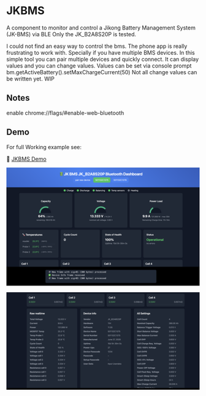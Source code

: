 # JKBMS

A component to monitor and control a Jikong Battery Management System (JK-BMS) via BLE
Only the JK_B2A8S20P is tested. 

I could not find an easy way to control the bms. The phone app is really frustrating to work with. Specially if you have multiple BMS devices.
In this simple tool you can pair multiple devices and quickly connect. 
It can display values and you can change values. Values can be set via console prompt bm.getActiveBattery().setMaxChargeCurrent(50)
Not all change values can be written yet. WIP

## Notes

enable chrome://flags/#enable-web-bluetooth

## Demo

For full Working example see:

🔗 [JKBMS Demo](https://holoduke.github.io/JKBMS/)

![Alt text](/screen1.png?raw=true "screenshot")


![Alt text](/screen2.png?raw=true "screenshot")
